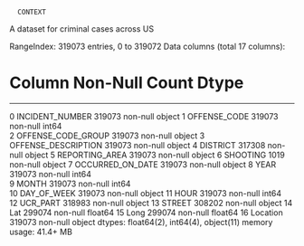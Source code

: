       CONTEXT
   A dataset for criminal cases across US

RangeIndex: 319073 entries, 0 to 319072
Data columns (total 17 columns):
 #   Column               Non-Null Count   Dtype  
---  ------               --------------   -----  
 0   INCIDENT_NUMBER      319073 non-null  object 
 1   OFFENSE_CODE         319073 non-null  int64  
 2   OFFENSE_CODE_GROUP   319073 non-null  object 
 3   OFFENSE_DESCRIPTION  319073 non-null  object 
 4   DISTRICT             317308 non-null  object 
 5   REPORTING_AREA       319073 non-null  object 
 6   SHOOTING             1019 non-null    object 
 7   OCCURRED_ON_DATE     319073 non-null  object 
 8   YEAR                 319073 non-null  int64  
 9   MONTH                319073 non-null  int64  
 10  DAY_OF_WEEK          319073 non-null  object 
 11  HOUR                 319073 non-null  int64  
 12  UCR_PART             318983 non-null  object 
 13  STREET               308202 non-null  object 
 14  Lat                  299074 non-null  float64
 15  Long                 299074 non-null  float64
 16  Location             319073 non-null  object 
dtypes: float64(2), int64(4), object(11)
memory usage: 41.4+ MB
